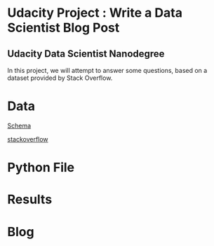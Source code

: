 # Udacity Project : Write a Data Scientist Blog Post

## Udacity Data Scientist  Nanodegree
In this project, we will attempt to answer some questions, based on a dataset provided by Stack Overflow.

# Data
[Schema](https://github.com/anuraglahon16/Udacity-Project-Write-a-Data-Scientist-Blog-Post/blob/master/survey_results_schema.csv)

[stackoverflow](https://www.kaggle.com/stackoverflow/so-survey-2017#survey_results_schema.csv)

# Python File

# Results

# Blog

